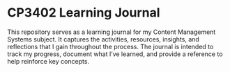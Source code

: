 # CP3402 Learning Journal

This repository serves as a learning journal for my Content Management Systems subject. It captures the activities, resources, insights, and reflections that I gain throughout the process. The journal is intended to track my progress, document what I’ve learned, and provide a reference to help reinforce key concepts.